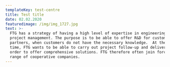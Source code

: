 ```yaml
---
templateKey: test-centre
title: Test title
date: 02.02.2020
featuredimage: /img/img_1727.jpg
text: >-
  FTG has a strategy of having a high level of expertise in engineering and
  project management. The purpose is to be able to offer R&D for customers and
  partners, when customers do not have the necessary knowledge.  At the same
  time, FTG wants to be able to carry out project follow-up and deliveries, in
  order to offer comprehensive solutions. FTG therefore often join forces with a
  range of cooperative companies.
---
```


